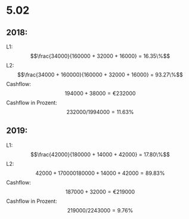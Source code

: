 # 5.02

## 2018:
 L1: 
$$\frac{34000}{160000 + 32000 + 16000} = 16.35\%$$
 L2: 
$$\frac{34000 + 160000}{160000 + 32000 + 16000} = 93.27\%$$
 Cashflow: 
$$194000 + 38000 = € 232000$$
 Cashflow in Prozent: 
$$232000 / 1994000 = 11.63\%$$

## 2019:
 L1: 
$$\frac{42000}{180000 + 14000 + 42000} = 17.80\%$$
 L2: 
$${42000 + 170000} {180000 + 14000 + 42000} = 89.83\%$$
 Cashflow: 
$$187000 + 32000 = € 219000$$
 Cashflow in Prozent: 
$$219000 / 2243000 = 9.76\%$$